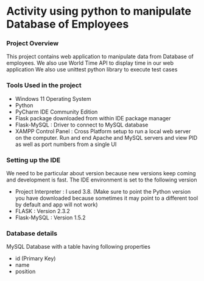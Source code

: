 # Activity using python to manipulate Database of Employees

### Project Overview

This project contains web application to manipulate data from Database of employees. 
We also use World Time API to display time in our web application
We also use unittest python library to execute test cases

### Tools Used in the project
- Windows 11 Operating System
- Python 
- PyCharm IDE Community Edition
- Flask package downloaded from within IDE package manager
- Flask-MySQL : Driver to connect to MySQL database
- XAMPP Control Panel : Cross Platform setup to run a local web server on the computer. Run and end Apache and MySQL servers and view PID as well as port numbers from a single UI

### Setting up the IDE
We need to be particular about version because new versions keep coming and development is fast.
The IDE environment is set to the following version
- Project Interpreter : I used 3.8.
  (Make sure to point the Python version you have downloaded because sometimes it may point to a different tool by default and app will not work) 
- FLASK :  Version 2.3.2
- Flask-MySQL : Version 1.5.2

### Database details
MySQL Database with a table having following properties
- id (Primary Key)
- name
- position
  
 
